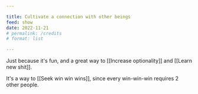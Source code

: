 ```yaml
---

title: Cultivate a connection with other beings
feed: show
date: 2022-11-21
# permalink: /credits
# format: list

---
```


Just because it's fun, and a great way to [[Increase optionality]] and [[Learn new shit]].

It's a way to [[Seek win win wins]], since every win-win-win requires 2 other people.